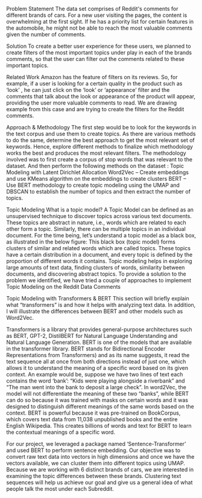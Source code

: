 Problem StatementThe data set comprises of Reddit's comments for different brands of cars. For a new user visiting the pages, the content is overwhelming at the first sight. If he has a priority list for certain features in the automobile, he might not be able to reach the most valuable comments given the number of comments.
SolutionTo create a better user experience for these users, we planned to create filters of the most important topics under play in each of the brands comments, so that the user can filter out the comments related to these important topics.
Related WorkAmazon has the feature of filters on its reviews. So, for example, if a user is looking for a certain quality in the product such as ‘look’ , he can just click on the ‘look’ or ‘appearance’ filter and the comments that talk about the look or appearance of the product will appear, providing the user more valuable comments to read. We are drawing example from this case and are trying to create the filters for the Reddit comments.
Approach & MethodologyThe first step would be to look for the keywords in the text corpus and use them to create topics. As there are various methods to do the same, determine the best approach to get the most relevant set of keywords. Hence, explore different methods to finalize which methodology works the best and produces the most relevant filters.The methodology involved was to first create a corpus of stop words that was relevant to the dataset. And then perform the following methods on the dataset :Topic Modeling with Latent Dirichlet AllocationWord2Vec – Create embeddings and use KMeans algorithm on the embeddings to create clustersBERT – Use BERT methodology to create topic modeling using the UMAP and DBSCAN to establish the number of topics and then extract the number of topics.
Topic ModelingWhat is a topic model?A Topic Model can be defined as an unsupervised technique to discover topics across various text documents. These topics are abstract in nature, i.e., words which are related to each other form a topic. Similarly, there can be multiple topics in an individual document. For the time being, let’s understand a topic model as a black box, as illustrated in the below figure:This black box (topic model) forms clusters of similar and related words which are called topics. These topics have a certain distribution in a document, and every topic is defined by the proportion of different words it contains.Topic modeling helps in exploring large amounts of text data, finding clusters of words, similarity between documents, and discovering abstract topics. To provide a solution to the problem we identified, we have tried a couple of approaches to implement Topic Modeling on the Reddit Data Comments

Topic Modeling with Transformers & BERTThis section will briefly explain what “transformers” is and how it helps with analyzing text data. In addition, I will illustrate the differences between BERT and other models such as Word2Vec.Transformers is a library that provides general-purpose architectures such as BERT, GPT-2, DistilBERT for Natural Language Understanding and Natural Language Generation.BERT is one of the models that are available in the transformer library. BERT stands for Bidirectional Encoder Representations from Transformers) and as its name suggests, it read the text sequence all at once from both directions instead of just one, which allows it to understand the meaning of a specific word based on its given context. An example would be, suppose we have two lines of text each contains the word ‘bank’: “Kids were playing alongside a riverbank” and “The man went into the bank to deposit a large check”. In word2Vec, the model will not differentiate the meaning of these two “banks”, while BERT can do so because it was trained with masks on certain words and it was designed to distinguish different meanings of the same words based on the context.BERT is powerful because it was pre-trained on BookCorpus, which covers text data from 11,038 unpublished books and the entire English Wikipedia. This creates billions of words and text for BERT to learn the contextual meanings of a specific word.For our project, we leveraged a package named ‘Sentence-Transformer’ and used BERT to perform sentence embedding. Our objective was to convert raw text data into vectors in high dimensions and once we have the vectors available, we can cluster them into different topics using UMAP. Because we are working with 6 distinct brands of cars, we are interested in examining the topic differences between these brands. Clustering text sequences will help us achieve our goal and give us a general idea of what people talk the most under each Subreddit.